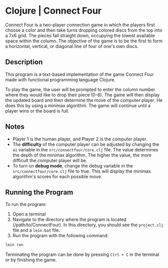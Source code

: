 # Clojure | Connect Four
Connect Four is a two-player connection game in which the players first choose a color and then take turns dropping colored discs from the top into a 7x6 grid. The pieces fall straight down, occupying the lowest available space within the column. The objective of the game is to be the first to form a horizontal, vertical, or diagonal line of four of one's own discs.

## Description

This program is a text-based implementation of the game Connect Four made with functional programming language Clojure. 

To play the game, the user will be prompted to enter the column number where they would like to drop their piece (0-6). The game will then display the updated board and then determine the move of the computer player. He does this by using a minimax algorithm. The game will continue until a player wins or the board is full.

## Notes
- Player 1 is the human player, and Player 2 is the computer player.
- The **difficulty** of the computer player can be adjusted by changing the `ai` variable in the `src/connectfour/core.clj` file. The value determines the depth of the minimax algorithm. The higher the value, the more difficult the computer player will be.
- To turn on **debug mode**, change the debug variable in the `src/connectfour/core.clj` file to true. This will display the minimax algorithm's scores for each possible move.

## Running the Program
To run the program:

1. Open a terminal
2. Navigate to the directory where the program is located (/path/to/ConnectFour). In this directory, you should see the `project.clj` file and a `lein.bat` file.
3. Run the program with the following command:
```bash
lein run
```

Terminating the program can be done by pressing `Ctrl + C` in the terminal or by finishing the game.
